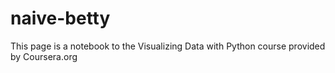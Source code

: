 # naive-betty

This page is a notebook to the Visualizing Data with Python course provided by Coursera.org
